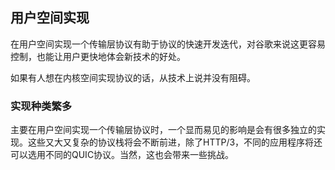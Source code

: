 ## 用户空间实现

在用户空间实现一个传输层协议有助于协议的快速开发迭代，对谷歌来说这更容易控制，也能让用户更快地体会新技术的好处。

如果有人想在内核空间实现协议的话，从技术上说并没有阻碍。

### 实现种类繁多

主要在用户空间实现一个传输层协议时，一个显而易见的影响是会有很多独立的实现。这些又大又复杂的协议栈将会不断前进，除了HTTP/3，不同的应用程序将还可以选用不同的QUIC协议。当然，这也会带来一些挑战。

